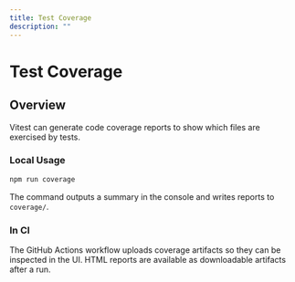 ```yaml
---
title: Test Coverage
description: ""
---
```

# Test Coverage

## Overview
Vitest can generate code coverage reports to show which files are exercised by tests.

### Local Usage
```bash
npm run coverage
```
The command outputs a summary in the console and writes reports to `coverage/`.

### In CI
The GitHub Actions workflow uploads coverage artifacts so they can be inspected in the UI. HTML reports are available as downloadable artifacts after a run.
